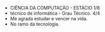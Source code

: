 - CIÊNCIA DA COMPUTAÇÃO - ESTÁCIO 1/8
- técnico de informática - Grau Técnico. 4/4
- Me agrada estudar e vencer na vida.
- No ramo da tecnologia.
